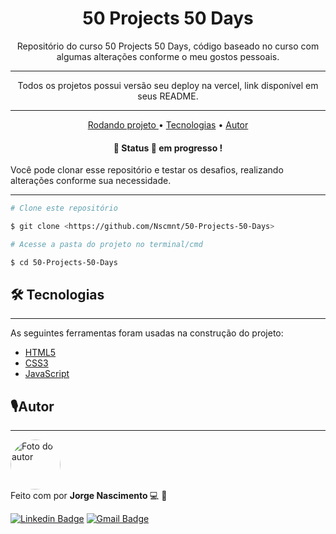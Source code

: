 <h1 align="center"> 50 Projects 50 Days </h1>

<p align="center"> Repositório do curso 50 Projects 50 Days, código baseado no curso com algumas alterações conforme o meu gostos pessoais.

<hr>

<p align="center"> Todos os projetos possui versão seu deploy na vercel, link disponível em seus README.</p>

<hr>

<p align = "center">
  <a href="#rodando"> Rodando projeto </a> •
  <a href="#tecnologia">Tecnologias</a> • 
  <a href="#autor"> Autor </a>
</p>

<h4 align="center"> 
	🚧 Status 🚀 em progresso !
</h4>

Você pode clonar esse repositório e testar os desafios, realizando alterações conforme sua necessidade.

---

```bash
# Clone este repositório

$ git clone <https://github.com/Nscmnt/50-Projects-50-Days>

# Acesse a pasta do projeto no terminal/cmd

$ cd 50-Projects-50-Days

```

<h2 id="tecnologia">🛠 Tecnologias</h2>

---

As seguintes ferramentas foram usadas na construção do projeto:

- [HTML5](https://www.w3.org/TR/html52/)
- [CSS3](https://www.w3.org/Style/CSS/Overview.en.html)
- [JavaScript](https://developer.mozilla.org/en-US/docs/Web/JavaScript)
<!-- - [Node.js](https://nodejs.org/en/) -->

<h2 id="autor"> 🎙Autor</h2>

---

 <img  width="80px;" height="80px;" style="border-radius:50px;" src="https://ik.imagekit.io/Nscmnt/perfil_2ig9CJdMK.jpg"  alt="Foto do autor"/>
 <br />
Feito com por <strong> Jorge Nascimento </strong> 💻 🚀

[![Linkedin Badge](https://img.shields.io/badge/-Jorge-blue?style=flat-square&logo=Linkedin&logoColor=white&link=https://www.linkedin.com/in/jorge-nascimento-a465511ab/)](https://www.linkedin.com/in/jorge-nascimento-a465511ab/)
[![Gmail Badge](https://img.shields.io/badge/-jorg3nascimento-c14438?style=flat-square&logo=Gmail&logoColor=white&link=mailto:jorg3nascimento@gmail.com)](mailto:jorg3nascimento@gmail.com)

